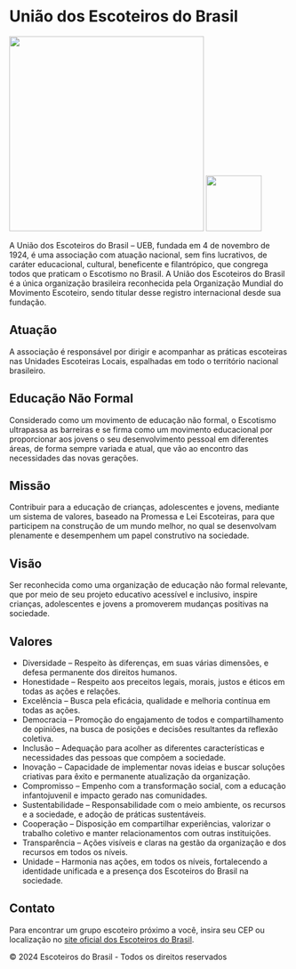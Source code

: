 # União dos Escoteiros do Brasil
<p float="left">
  <img src="https://www.escoteiros.org.br/wp-content/themes/escoteiros-theme/img/logo.png" width="350" />
  <img src="https://escoteiros.org.br/wp-content/themes/escoteiros-theme/img/selo2023.png" width="100" /> 
</p>

A União dos Escoteiros do Brasil – UEB, fundada em 4 de novembro de 1924, é uma associação com atuação nacional, sem fins lucrativos, de caráter educacional, cultural, beneficente e filantrópico, que congrega todos que praticam o Escotismo no Brasil. A União dos Escoteiros do Brasil é a única organização brasileira reconhecida pela Organização Mundial do Movimento Escoteiro, sendo titular desse registro internacional desde sua fundação.

## Atuação

A associação é responsável por dirigir e acompanhar as práticas escoteiras nas Unidades Escoteiras Locais, espalhadas em todo o território nacional brasileiro.

## Educação Não Formal

Considerado como um movimento de educação não formal, o Escotismo ultrapassa as barreiras e se firma como um movimento educacional por proporcionar aos jovens o seu desenvolvimento pessoal em diferentes áreas, de forma sempre variada e atual, que vão ao encontro das necessidades das novas gerações.

## Missão

Contribuir para a educação de crianças, adolescentes e jovens, mediante um sistema de valores, baseado na Promessa e Lei Escoteiras, para que participem na construção de um mundo melhor, no qual se desenvolvam plenamente e desempenhem um papel construtivo na sociedade.

## Visão

Ser reconhecida como uma organização de educação não formal relevante, que por meio de seu projeto educativo acessível e inclusivo, inspire crianças, adolescentes e jovens a promoverem mudanças positivas na sociedade.

## Valores

- Diversidade – Respeito às diferenças, em suas várias dimensões, e defesa permanente dos direitos humanos.
- Honestidade – Respeito aos preceitos legais, morais, justos e éticos em todas as ações e relações.
- Excelência – Busca pela eficácia, qualidade e melhoria contínua em todas as ações.
- Democracia – Promoção do engajamento de todos e compartilhamento de opiniões, na busca de posições e decisões resultantes da reflexão coletiva.
- Inclusão – Adequação para acolher as diferentes características e necessidades das pessoas que compõem a sociedade.
- Inovação – Capacidade de implementar novas ideias e buscar soluções criativas para êxito e permanente atualização da organização.
- Compromisso – Empenho com a transformação social, com a educação infantojuvenil e impacto gerado nas comunidades.
- Sustentabilidade – Responsabilidade com o meio ambiente, os recursos e a sociedade, e adoção de práticas sustentáveis.
- Cooperação – Disposição em compartilhar experiências, valorizar o trabalho coletivo e manter relacionamentos com outras instituições.
- Transparência – Ações visíveis e claras na gestão da organização e dos recursos em todos os níveis.
- Unidade – Harmonia nas ações, em todos os níveis, fortalecendo a identidade unificada e a presença dos Escoteiros do Brasil na sociedade.

## Contato

Para encontrar um grupo escoteiro próximo a você, insira seu CEP ou localização no [site oficial dos Escoteiros do Brasil](https://www.escoteiros.org.br/).

© 2024 Escoteiros do Brasil - Todos os direitos reservados

